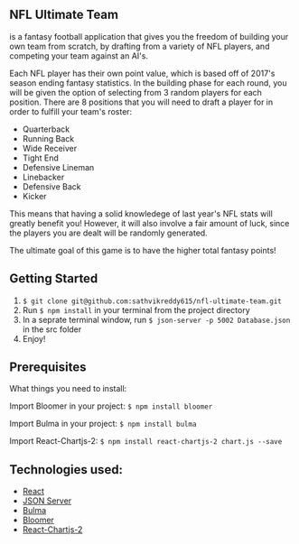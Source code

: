 ## NFL Ultimate Team
 is a fantasy football application that gives you the freedom of building your own team from scratch, by drafting from a variety of NFL players, and competing your team against an AI's.

Each NFL player has their own point value, which is based off of 2017's season ending fantasy statistics. In the building phase for each round, you will be given the option of selecting from 3 random players for each position. There are 8 positions that you will need to draft a player for in order to fulfill your team's roster:

- Quarterback
- Running Back
- Wide Receiver
- Tight End
- Defensive Lineman
- Linebacker
- Defensive Back
- Kicker

This means that having a solid knowledege of last year's NFL stats will greatly benefit you! However, it will also involve a fair amount of luck, since the players you are dealt will be randomly generated.

The ultimate goal of this game is to have the higher total fantasy points!

## Getting Started

1. `$ git clone git@github.com:sathvikreddy615/nfl-ultimate-team.git`
2. Run `$ npm install` in your terminal from the project directory
3. In a seprate terminal window, run `$ json-server -p 5002 Database.json` in the src folder
4. Enjoy!

## Prerequisites

What things you need to install:

Import Bloomer in your project:
`$ npm install bloomer`

Import Bulma in your project:
`$ npm install bulma`

Import React-Chartjs-2:
`$ npm install react-chartjs-2 chart.js --save`

## Technologies used:
- [React](https://reactjs.org/docs/getting-started.html)
- [JSON Server](https://github.com/typicode/json-server)
- [Bulma](https://bulma.io/)
- [Bloomer](https://bloomer.js.org/#/)
- [React-Chartjs-2](https://github.com/jerairrest/react-chartjs-2)
